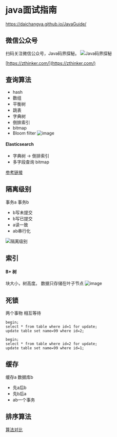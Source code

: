 # java面试指南

https://daichangya.github.io/JavaGuide/

## 微信公众号

扫码关注微信公众号，Java码界探秘。
![Java码界探秘](http://www.images.mdan.top/qrcode_for_gh_1e2587cc42b1_258_1587996055777.jpg)

[https://zthinker.com/](https://zthinker.com/)


## 查询算法

- hash
- 数组
- 平衡树
- 跳表
- 字典树
- 倒排索引
- bitmap
- Bloom filter
![image](http://ww1.sinaimg.cn/mw600/693f0847jw1dnwuigpmxvj.jpg)

#### Elasticsearch

- 字典树 -> 倒排索引
- 多字段查询 bitmap

[参考链接](https://zthinker.com/archives/elasticsearch%E6%9F%A5%E8%AF%A2%E9%80%9F%E5%BA%A6%E4%B8%BA%E4%BB%80%E4%B9%88%E8%BF%99%E4%B9%88%E5%BF%AB "参考链接")

## 隔离级别

事务a 事务b

- b写未提交
- b写已提交
- a读一致
- ab串行化

![隔离级别](https://user-gold-cdn.xitu.io/2019/4/11/16a0d183bbd062be)

## 索引
#### B+ 树
块大小，树高度。
数据只存储在叶子节点
![image](http://blog.codinglabs.org/uploads/pictures/theory-of-mysql-index/10.png)

## 死锁
两个事物 相互等待

```
begin;
select * from table where id=1 for update;
update table set name=99 where id=2;

begin;
select * from table where id=2 for update;
update table set name=99 where id=1;
```

## 缓存

缓存a 数据库b

- 先a后b
- 先b后a
- ab一个事务

## 排序算法

[算法对比](/JavaGuide/算法/算法对比.md)
